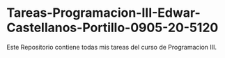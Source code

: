 # Tareas-Programacion-III-Edwar-Castellanos-Portillo-0905-20-5120

Este Repositorio contiene todas mis tareas del curso de Programacion III.

